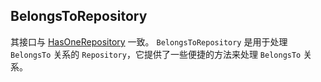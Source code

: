 ## BelongsToRepository

其接口与 [HasOneRepository](./has-one-repository.md) 一致。
`BelongsToRepository` 是用于处理 `BelongsTo` 关系的 `Repository`，它提供了一些便捷的方法来处理 `BelongsTo` 关系。
